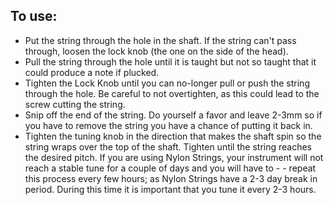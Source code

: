 ## To use: 

- Put the string through the hole in the shaft.  If the string can't pass through, loosen the lock knob (the one on the side of the head).  
- Pull the string through the hole until it is taught but not so taught that it could produce a note if plucked.  
- Tighten the Lock Knob until you can no-longer pull or push the string through the hole.  Be careful to not overtighten, as this could lead to the screw cutting the string.  
- Snip off the end of the string.  Do yourself a favor and leave 2-3mm so if you have to remove the string you have a chance of putting it back in. 
- Tighten the tuning knob in the direction that makes the shaft spin so the string wraps over the top of the shaft.  Tighten until the string reaches the desired pitch.  If you are using Nylon Strings, your instrument will not reach a stable tune for a couple of days and you will have to - - repeat this process every few hours; as Nylon Strings have a 2-3 day break in period.  During this time it is important that you tune it every 2-3 hours. 